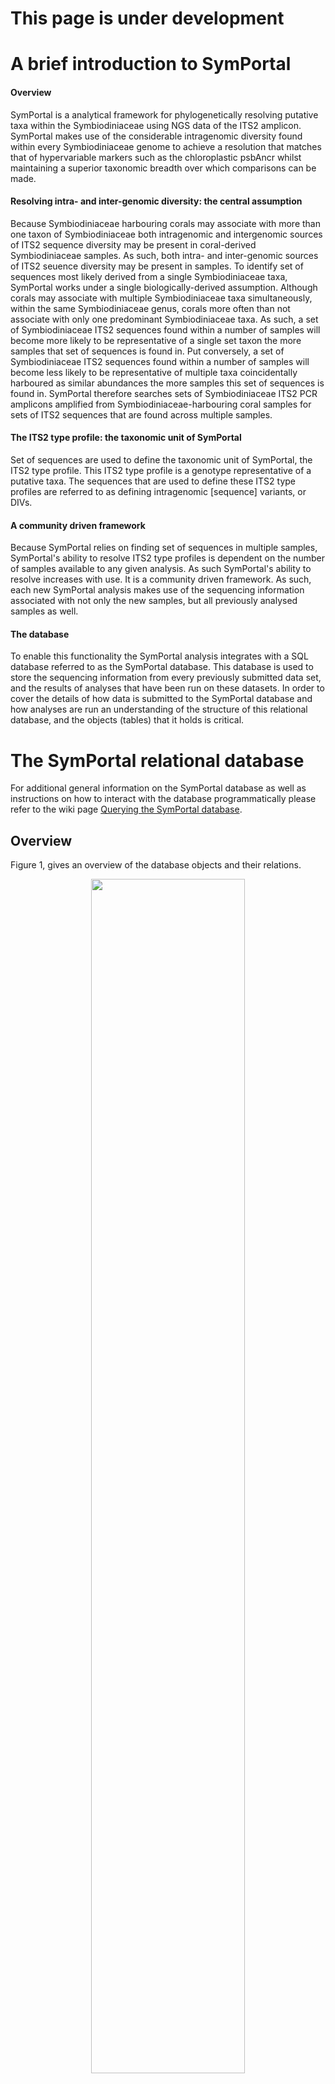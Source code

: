 # This page is under development
# A brief introduction to SymPortal
#### Overview
SymPortal is a analytical framework for phylogenetically resolving putative taxa within the Symbiodiniaceae using NGS data of the ITS2 amplicon. SymPortal makes use of the considerable intragenomic diversity found within every Symbiodiniaceae genome to achieve a resolution that matches that of hypervariable markers such as the chloroplastic psbAncr whilst maintaining a superior taxonomic breadth over which comparisons can be made. 

#### Resolving intra- and inter-genomic diversity: the central assumption
Because Symbiodiniaceae harbouring corals may associate with more than one taxon of Symbiodiniaceae both intragenomic and intergenomic sources of ITS2 sequence diversity may be present in coral-derived Symbiodiniaceae samples. As such, both intra- and inter-genomic sources of ITS2 seuence diversity may be present in samples. To identify set of sequences most likely derived from a single Symbiodiniaceae taxa, SymPortal works under a single biologically-derived assumption. Although corals may associate with multiple Symbiodiniaceae taxa simultaneously, within the same Symbiodiniaceae genus, corals more often than not associate with only one predominant Symbiodiniaceae taxa. As such, a set of Symbiodiniaceae ITS2 sequences found within a number of samples will become more likely to be representative of a single set taxon the more samples that set of sequences is found in. Put conversely, a set of Symbiodiniaceae ITS2 sequences found within a number of samples will become less likely to be representative of multiple taxa coincidentally harboured as similar abundances the more samples this set of sequences is found in. SymPortal therefore searches sets of Symbiodiniaceae ITS2 PCR amplicons amplified from Symbiodiniaceae-harbouring coral samples for sets of ITS2 sequences that are found across multiple samples. 

#### The ITS2 type profile: the taxonomic unit of SymPortal
Set of sequences are used to define the taxonomic unit of SymPortal, the ITS2 type profile. This ITS2 type profile is a genotype representative of a putative taxa. The sequences that are used to define these ITS2 type profiles are referred to as defining intragenomic [sequence] variants, or DIVs.

#### A community driven framework
Because SymPortal relies on finding set of sequences in multiple samples, SymPortal's ability to resolve ITS2 type profiles is dependent on the number of samples available to any given analysis. As such SymPortal's ability to resolve increases with use. It is a community driven framework. As such, each new SymPortal analysis makes use of the sequencing information associated with not only the new samples, but all previously analysed samples as well. 

#### The database
To enable this functionality the SymPortal analysis integrates with a SQL database referred to as the SymPortal database. This database is used to store the sequencing information from every previously submitted data set, and the results of analyses that have been run on these datasets. In order to cover the details of how data is submitted to the SymPortal database and how analyses are run an understanding of the structure of this relational database, and the objects (tables) that it holds is critical.

# The SymPortal relational database
For additional general information on the SymPortal database as well as instructions on how to interact with the database programmatically please refer to the wiki page [Querying the SymPortal database](https://github.com/SymPortal/SymPortal_framework/wiki/Querying-the-SymPortal-database).
## Overview
Figure 1, gives an overview of the database objects and their relations.

<p align="center">
<img src="https://github.com/didillysquat/symportal_wiki_assets/blob/master/db_schematic.svg" width="70%" height="70%">
</p>

**Figure 1.** Schematic representation of the database objects (tables; bold and italicized) and the attributes used to define relations to other objects of the database (plain text associated with objects). Arrows indicate relations between objects. The objects within the database can be separated into two groups, those concerned with submission of data to the SymPortal database (data submission objects), and those associated with performing data analyses (data analysis objects).

All of the database objects have attributes. The full list can be seen in the [models.py](https://github.com/SymPortal/SymPortal_framework/blob/master/dbApp/models.py) file.

All of the database objects are related to at least one other database object. Database objects can be queried according to these relationships. 

## Data submission-based objects
The data submission-based objects are:
* _**data_set**_ - collection of samples usually from the same study. A _**data_set**_ object will generally associate to multiple _**data_set_sample**_ objects, one for every sample of the submitted data set.
* _**data_set_sample**_ - representative of a single sample. A _**data_set_sample**_ must be associated to a _**data_set**_ object and unless it contains 0 Symbiodiniaceae sequences will be associated to multiple _**data_set_sample_sequence**_ objects (one for every distinct sequence of the _**data_set_sample**_). A _**data_set_sample**_ object will also be associated with one _**clade_collection**_ object per clade represented in its collection of _**data_set_sample_sequence**_ objects. However, the summed abundance of the sequence representatives per clade must be greater than 200 for a _**clade_collection**_ object to be created.
* _**clade_collection**_ - collection of sequences of the same clade from a given sample with a summed abundance > 200. A _**clade_collection**_ must be associated to a _**data_set_sample**_ and will be associated to one _**data_set_sample_sequence**_ object for every non-distinct sequence the collection represents. A _**clade_collection**_ object may also be associated to a _**clade_collection_type**_ object if a sub-set of the sequences associated to the _**clade_collection**_ object have been evaluated to be representative of an ITS2 type profile during a SymPortal analysis. A _**clade_collection**_ object will be related to one _**clade_collection_type**_ object per ITS2 type profile identified from the sequences associated to the _**clade_collection**_ and per SymPortal analysis. As such, this object, in conjunction to the clade_collection_type object, link the data submission-based objects to the data analysis-based objects.
* _**data_set_sample_sequence**_ - a distinct ITS2 sequence found in a single sample. E.g. if the C3 sequence is returned from a sample 232 times, one data_set_sample sequence object will exist, rather than 232 separate objects. One data_set_sample_sequence object will exist for every distinct ITS2 sequence for every sample.
* _**reference_sequence**_ - an ITS2 sequence that may be found in multiple samples. The same single _**reference_sequence**_ object will represent both of two different C3 _**data_set_sample_sequence**_ objects each found in a separate sample. For example, if one sample 'A345' and a second sample 'A346' both returned the C3 sequence (abundances of 232 and 16890, respectively for each sample), the will be a _**data_set_sample_sequence**_ object for each of these sequence occurrences. However, each of these _**data_set_sample_sequence**_ objects will associate with the same single _**reference_sequence**_ object.

## Data analysis-based objects
The data analysis-based objects are:
* _**data_analysis**_ - An analysis that was run on a collection of **_data_set_** objects
* _**analysis_type**_ - An ITS2 type profile found in one or more _**clade_collection**_
* _**clade_collection_type**_ - An abstract object used to link the _**analysis_type**_ and _**clade_collection**_ objects. This object therefore represents the link between data submission-based and data analysis-based objects

# Data submission
Before any analyses are performed on samples, these samples must be converted from raw, demultiplexed illumina reads to SymPortal database objects. Once this conversion is complete, this set of objects may be used in multiple SymPortal analyses but will remain unmodified. As such the inputted data/samples can be viewed separately from the analyses that are conducted on them. This section concerns this conversion from raw data to SymPortal database objects.

### Data input format
SymPortal takes sets of demultiplexed, paired fastq.gz files as input with a forward and reverse read file for every sample. This set of submitted files will be represented in the SymPortal database as an instance of a _**data_set**_ object. 

## Sequence quality control.
Quality control (QC) of these paired files is performed on a sample by sample basis rather than working on all sequences of all samples together. Each sample contained within the data_set object is represented in the SymPortal database as a data_set_sample object. Quality control of the sequences contained in each of the samples is performed using [mothur](https://www.mothur.org/), the [blast+ suite of executables](https://blast.ncbi.nlm.nih.gov/Blast.cgi?CMD=Web&PAGE_TYPE=BlastDocs&DOC_TYPE=Download) and [minimum entropy decomposition](http://merenlab.org/software/med/) (MED). 

### mothur QC
The following steps are taken during the mothur-based processing:
* contiguous sequences are generated (make.contigs); 
* sequences are screened with maximum ambiguities allowed set to 0 and maximum homopolymer set to 5;
* sequences are ‘uniqued’ (distinct sequences identified); 
* singletons and doublets are removed;
* amplicons are _in silico_ PCRed using the SymVar primer pair (Hume, et al. 2018) allowing 2 forward differences and 2 reverse differences to the primers; 
* sequence direction is assessed and sequences are reverse complimented as necessary.

### blastn
#### Primary screening
The blastn programme from the blast+ suite of executables is used to identify sequence as Symbiodiniaceae or non-Symbiodiniaceae. On a sample by sample basis every sequence of the sample is run against the [symClade.fa](https://github.com/SymPortal/SymPortal_framework/blob/master/symbiodiniumDB/symClade.fa)-based blast database. 

If a sequence has an identity greater than 80% and a coverage greater than 95% to any sequence in the reference database, it is assumed to be Symbiodiniaceae in origin. 

#### Secondary screening (remote SymPortal only)
Sequences that fall below either of these thresholds are put into a bin for further taxonomic identification (this only happens on the remote instance of the SymPortal framework as access to the entire NCBI ‘nt’ database is required; as are the computational resources required to load the ‘nt’ database into memory). 

In this process, the binned sequences are run against the [NCBI’s ‘nt’ database](ftp://ftp.ncbi.nlm.nih.gov/blast/db/). The 10 closest matches are identified. If 4 or more of the matches are taxonomically annotated as either Symbiodinium or Symbiodiniaceae, the percentage coverage is above 95%, and the percentage identity match is above 60%, then this sequence is considered Symbiodiniaceae in origin (sequences must also be between 184 and 310bp in length; more below).

Importantly, all sequences identified as Symbiodiniaceae in origin at this stage are added to [the symClade.fa fasta](https://github.com/SymPortal/SymPortal_framework/blob/master/symbiodiniumDB/symClade.fa) and the related database objects are remade. The screening of the sequences is then repeated iteratively until no new Symbiodiniaceae sequences are found. Sequences deemed to be Symbiodiniaceae in origin are carried forwards in the analysis. Those sequences deemed to be non-Symbiodiniaceae in origin are written to disk (in the directory of the paired fastq.gz files) for access by the user.

### Size screening
After taxonomic screening Symbiodiniaceae sequences are size screened. This is done with hard cut-offs that were determined empirically as 50 bp +- the average size of the smallest and largest clades (clade A 234 bp, cladeB 266). These cutoffs are max=310, min=184. At this stage, the Symbiodiniaceae sequences are written to disk separated by taxonomic clade (A-I) in preparation for MED analysis.

### MED decomposition
A [MED decomposition is run](https://www.nature.com/articles/ismej2014195) using a dynamic M value set as the largest of 4 or 0.004 * the number of sequences being decomposed. MED nodes are read in from the analysis output and are eventually used to create the _**data_set_sample_sequence**_ and _**reference_sequence**_ objects of the database. However, before we take a closer look at these two objects we must first take a closer look at the _**clade_collection**_ object.

### An introduction to the _**clade_collection**_, _**data_set_sample_sequence**_ and _**reference_sequence**_ objects
Broadly speaking, in the field of Symbiodiniaceae taxonomy (specifically Symbiodiniaceae phylogenetics) all Symbiodiniaceae taxa defined using the ITS2 marker are resolved at, or below, the clade level. Therefore, no Symbiodiniaceae taxa defined with the ITS2 markers may contain intragenomic variants from multiple clades (although multiple Symbiodiniaceae taxa from different clades may reside in a single host). As such, SymPortal subdivides the ITS2 amplicon sequences found in every sample into clade groupings. SymPortal will only attempt to discover ITS2 type profiles (the taxonomic unit of resolution outputted from SymPortal analyses) from any such sample's clade grouping if it contains more than 200 sequences. Any cut-off lower than this may lead to an inability to detect defining intragenomic variants due to insufficient sequencing depth rather than true biological absence . Each collection of these clade grouped sequences from a given sample is represented in the SymPortal database as a _**clade_collection**_. Given that an analysis will not attempt to search a clade group where the total abundance of the constituent sequences is not above 200, per sample, _**clade_collection**_ objects will only be made for clade-separated groups of sequences above this threshold. E.g. if a sample contains 1980 clade C sequences, 42192 clade D sequences and 124 clade A sequences, it will have a _**clade_collection**_ object for each of the clade C and clade D sequences but there will not be a _**clade_collection**_ object representing the clade A sequences. The sample, will contain two clade collections, despite harbouring representative sequences from three of the Symbiodiniaceae clades.

An instance of a _**clade_collection**_ will contain a number of ITS2 amplicon sequences. To reduce information redundancy, multiple occurrences of the same sequence associated with a _**clade_collection**_ are stored in a single object. For example, 100 C3 sequences found in a _**clade_collection**_ will be represented as a single sequence instance found 100 times rather than 100 sequence instances. As well as being found multiple times within the same sample, sequences will be found in common between many different samples. For example, the previously mentioned C3 sequence is found globally. To minimise information redundancy, information specific to an instance of a sequence, e.g. which _**clade_collection**_ it was found in and at what abundance it was found at, is stored separately from the sequence information e.g. the nucleotide sequence, the clade, and the sequence name. The _**clade_collection**_-specific object is the _**data_set_sample_sequence**_ whilst the general sequence information is the _**reference_sequence**_ object. This concept is illustrated in figure 2.

<p align="center">
<img src="https://github.com/didillysquat/symportal_wiki_assets/blob/master/sequenceNaming_noCC.svg" width="50%" height="50%">
</p>

**Figure 2.** Schematic representation of the relationship between the _**data_set_sample**_, _**clade_collection**_, _**data_set_sample_sequence**_ and _**reference_sequence**_ objects within the context of minimising redundancy when storing sequence information.

### Naming of ITS2 sequences
Due to the massive diversity of ITS2 sequences that have already been submitted to the SymPortal database, not all sequences are given names. Only those sequences that are used in the definition of ITS2 type profiles (i.e. DIVs) are named. This naming process currently only happens in the remote version SymPortal to prevent disagreement with novel sequences named by local instance. Given that only those sequences that are used to define ITS2 type profiles are named, the naming process doesn't happen during data submission but rather at the end of a data analysis. This is due to the fact that it is impossible to know whether any novel sequences encountered (those sequences not already in the SymPortal database) during data submission will be used to define ITS2 type profiles before a data analysis has been run. However, during data submission, each of the MED nodes output from the MED analysis are checked against the current reference_sequence objects held in the SymPortal database. If the MED node sequences already match one of sequences of an existing reference_sequence, the data_set_sample_sequence generated from this MED node will be associated to this reference_sequence. Importantly, when looking for matches to the output MED nodes, subsetting is taken into account. For example, if a MED node sequence is AGGATGCA and there is a _**reference_sequence**_ object with a sequence sequence of GGATGCA then these will be considered a match, and the _**data_set_sample_sequence**_ generated will be associated to the _**reference_sequence**_ with the GGATGCA sequence. If there is no match for a given MED node sequence, a new _**reference_sequence**_ object is created. This _**reference_sequence**_ will not have a name. Unnamed _**reference_sequence**_ objects are referred to by their unique identifier (UID).

### Data submission conclusion and output
Once MED nodes have been used to generate the _**data_set_sample_sequence**_ objects, that are in turn associated to the _**reference_sequence**_, _**clade_collection**_, and _**data_set_sample**_ objects, that are all associated to a single _**data_set**_ object, data submission is complete.

# Data analysis
## Overview
A SymPortal data analysis is the process in which ITS2 type profiles are predicted for a selection of _**data_set**_ objects and their associated samples and sequences. A SymPortal data analysis can be divided into two phases: ITS2 type profile discovery and ITS2 type profile assignment. 

Briefly, in the discovery phase, sets of sequences found in samples are searched for in all other samples to identify sets of sequences as large as possible that are found in common between as many samples as possible. Sets of sequences that are shared between a number of samples greater than a set minimum threshold are used to define ITS2 type profiles. That is, for each set of sequences, each sequence becomes a DIV for the ITS2 type profile being defined. Also the maximum and minimum relative abundances of each DIV (across all of the samples in which the set of sequences in question was found) is assigned to the ITS2 type profile and used for identifying the ITS2 type profile in the ITS2 type profile assignment phase.

In the assignment phase, every _**clade_collection**_ (every sample) is searched to see whether the DIVs of the ITS2 type profiles identified in the discovery phase can be found, and if so, whether the relative abundances at which these DIVs are found are within the defining relative abundances of the ITS2 type profile in question. A more detailed description of the discovery and the assignment phases are given below.

## ITS2 type profile discovery
The purpose of ITS2 type profile discovery is to find a set of sequences from the submitted _**data_set_sample**_-associated _**clade_collection**_ objects where each set of sequences is as large as possible whilst still maintaining the minimum level of support (number of _**clade_collection**_ objects the set of sequences is found in). Support is quantified as the number of _**clade_collection**_ objects in which the set of sequences is found. Currently a set of sequences must be found in at least 4 **_clade_collection_** objects to be considered supported and therefore go on to be used to define an ITS2 type profile. Each _**clade_collection**_ can only count towards the support of one ITS2 type profile. An easy way to think about this is that a putative ITS2 type profile is assigned to a _**clade_collection**_ in type discovery.

### Creation of initial profiles for testing
For each _**clade_collection**_ in the analysis, an initial profile is identified, which will then be tested to see if it is supported, i.e. found in other _**clade_collection**_ objects. Not all sequences in a _**clade_collection**_ are used to create this initial profile rather, only sequences found at a relative abundance above 3% are considered (relative to the total number of sequences in the _**clade_collection**_). This 3% cutoff is referred to as the withinCladeCutoff. The 3% value of the withinCladeCutoff has been empirically determined. Higher values begin to limit resolving power. Lower values quickly increase the number of sequences included in the initial type profiles. This increases computational effort considerably, reduces the probability of finding profiles in common between samples, and increases the probability of non-discovery of DIVs due to sequencing depth artefacts rather than true biological absence.

### Searching for supported type profiles
The above process generates a list of initial type profiles, one for each _**clade_collection**_. For each putative type profile the number of _**clade_collection**_ it was found in and the most abundant sequence of each _**clade_collection**_ it was found in (referred to as the majority sequence or majSeq) are kept track of. Two initial profiles are considered identical if they contain the same set of DIVs, i.e. the abundance of DIVs is not taken into account at this point.

Searching for support for the above list of initial profiles is done clade by clade, i.e. supported types from clade A are determined first, then clade B etc. You might imagine that determining support for the list of profiles above is simple and would follow the following logic: for every putative type profile found, see how many _**clade_collection**_ it was found in, if enough, consider this type profile supported. However, a large number of initial profiles will not gain support from this method alone, let’s call these profiles ‘unsupported’. SymPortal works with these ‘unsupported’ profiles by evaluating permutations of shorter subsets of the profiles’ sequences (essentially collapsing them) until additional support is found. See section [A.1 Determining supported profiles](#A1-determining-supported-profiles) for further detail.

Once a list of supported profiles has been generated, these profiles are represented by _**analysis_type**_ objects in the database.

Each _**analysis_type**_ has a name that is made up of the defining intragenomic variants. How each of these DIVs is named will be covered later, but the format of the _**analysis_type**_ name will be explained here. The DIVs in a _**analysis_type**_ name are listed in order of total abundance across all the _**clade_collection**_ objects the _**analysis_type**_ was found in. For example, a typical _**analysis_type**_ name might look like, C3-C3a-C3cc, where C3 is the most abundant sequence found and C3cc the least. In this example, C3 was the most abundant sequence (majSeq) of the three DIVs in each of the _**clade_collection**_ objects the _**analysis_type**_ was found in. In some cases, the most abundant DIV of a type might vary from _**clade_collection**_ to _**clade_collection**_. For example, let’s examine the _**analysis_type**_ C3/C3c-C3cc. This _**analysis_type**_ was found in 10 _**clade_collection**_ objects. In 7 of the _**clade_collection**_ objects, C3 was the most abundant sequence (majSeq) of the three DIVs. However, in 3 of the _**clade_collection**_ objects, C3c was the most abundant. This so-called co-dominance is denoted by the ‘/’. Co-dominant DIVs are always listed in the order of the number of _**clade_collection**_ objects they are the majSeq in. After the co-dominant sequences have been listed in a name, the other DIVs are listed in order of total abundance as described in the first naming example.

### Artefact resolutions caused by the withinCladeCutoff
As discussed [above](#creation-of-initial-profiles-for-testing), implementing a withinCladeCutoff has many benefits however, it can also introduce resolution artefacts (the presence or absence of ITS2 type profiles caused solely by the use of the withinCladeCutoff). These artefacts may happen either during [ITS2 type profile discovery](#ITS2-type-profile-discovery) or [ITS2 type profile assignment](#ITS2-type-profile-assignment). SymPortal implements logic specifically designed to mitigate these artefact resolutions at two points: directly after the ITS2 type profile discovery phase and during ITS2 type profile assignment. For further detail, please see [A.2 Mitigating withinCladeCutoff artefact resolutions](#A2-mitigating-withincladecutoff-artefact-resolutions).


# Appendix
## A.1 Determining supported profiles
back to [searching for supported type profiles](#searching-for-supported-type-profiles)
Initial profiles are processed in order of length (the number of sequences they contain). Each unique profile is firstly checked to see how many _**clade_collection**_ objects it was found in. If it was found in >=4 _**clade_collection**_ objects, it is deemed supported. It is added to a list of supported profiles, each of which will become an instance of an _**analysis_type**_ (ITS2 type profile). If for all of the clade_collections in the analysis, all profiles of this length (n) are supported then the process continues with the next smallest profile (n-1).

> e.g. if initial profile C3-C3ab-C1c-C1cc-C3dv is found in 6 clade_collection objects, this profile will become an analysis_type.

However, if there are profiles of length n, that have not been identified in a sufficient number of _**clade_collection**_ objects, profile collapse begins. Firstly, profiles of length n-1, where n is the current length of profile we are assessing, are tested to see if they contain the same sequences as the profiles of length n. If they do, and the majority sequences (most abundant sequence of the _**clade_collection**_ object) of the length n profiles are found in the n-1 profiles, the n profile is collapsed to the n-1 profile. _**clade_collection**_ objects associated with the the length n profiles are transferred to the n-1 profile. Essentially the length n profiles ceases to exist. 

> e.g. if initial profiles C3-C3ab-C1c-C1cc-C3fg (found in 2 _**clade_collection**_ objects) and C3-C3ab-C1c-C1cc (found in 1 _**clade_collection**_ object) exist, the first profile, will be collapsed into the second.   C3‑C3ab-C1c-C1cc-C3fg will cease to exist and C3-C3ab-C1c-C1cc will now be associated to 3 clade_collection objects.

If after this process there are still length n profiles remaining that have not been associated to n-1 profiles, SymPortal will attempt to collapse these n length profiles into novel n-1 length profiles that can be derived from the subsets of the length n profiles themselves (the subset collapsed to must contain the majority sequence of the initial length n profile; the novel subsets must be found in at least two of the uncollapse length n profiles).

> e.g. if the following length n initial profiles exist (number of _**clade_collection**_ objects found in shown in parentheses) that have not been associated with any other n-1 profiles yet:
> * C3-C3ab-C1c-C1cd-C3fg (1),  
> * C3-C3ab-C1c-C1cg-C3fg (2),
> * C3-C3ab-C1c-C1p-C3fg (1),
> * C3-C3ab-C1c-C1f-C3fg (1)
> All four initial profiles will be collapsed to the novel n-1 length profile C3-C3ab-C1c-C3fg. Incidentally, this profile will be supported (by 5 _**clade_collection**_ objects) and will eventually become an _**analysis_type**_.

If all profiles of length n have been collapsed to n-1 length profiles the entire profile support process restarts with the next smallest profiles. If there are profiles remaining that were unable to be collapsed, these profiles remain and are reconsidered in the next iteration where they will be attempted to be collapsed to profiles that are n-2 in length. This entire process continues until n=2. Profiles of length 2 and profiles that have not been able to be collapsed of length > 2 will be collapsed to their majority sequence.

> e.g. if profiles:
> * C8-C9-C8b-C8dc-C8sc (2)
> * C8-C6 (1)
> have not been collapsed, the profile C8 will eventually become an analysis_type.

back to [searching for supported type profiles](#searching-for-supported-type-profiles)

## A.2 Mitigating _withinCladeCutoff_ artefact resolutions
back to [Artefact resolutions caused by the _withinCladeCutoff_](#artefact-resolutions-caused-by-the-withincladecutoff)

Artefacts resolutions due to the _withinCladeCutoff_ may occur either in ITS2 type profile assignment or during ITS2 type profile discovery. To introduce the theory behind the generation of artefact ITS2 type profiles we will first discuss the ITS2 type profile assignment cases. 

### Artefacts during the ITS2 type profile assignments phase
Consider an ITS2 type profile of C3a-C3ab-C3ac-C3d. Let’s consider that this type profile has been found in 6 corals, and that we know the true relative abundances of each of the DIVs in these corals, by some means other than SymPortal. In all of the corals each of the DIVs has a relative abundance above 5% (i.e. 2% clear of the required 3% _withinCladeCutoff_), except for the C3d DIV. Its relative abundances are 0.06, 0.05, 0.04, 0.038, 0.028, 0.025. In this instance, the relative abundances of the DIV spans the 0.03 (3%) _withinCladeCutoff_. 

Following the type profile discovery logic, C3a-C3ab-C3ac-C3d is a supported profile and thus becomes a _**analysis_type**_ object. However, in our above example, 2 out of the 6 coral samples will not have gone towards supporting this _**analysis_type**_ due to their C3d sequence relative abundances being below the 0.03 threshold. In type profile assignment (see section XXX) typeProfiles are found in a _**clade_collection**_ object only if the DIVs of the _**analysis_type**_ are present, and at relative abundances within the range of those found in the initial supporting _**clade_collection**_ objects. For example, the C3a-C3ab-C3ac-C3d was created, and was supported by four _**clade_collection**_ objects where the C3d DIV relative abundances were 0.06, 0.05, 0.04, 0.038. Therefore, in type profile assignment, as well as meeting all other requirements, a _**clade_collection**_ must contain the C3d DIV at a relative abundance of between 0.038 and 0.06. As such the _**clade_collection**_ objects that contained this DIV at 0.028 and 0.025 will not be assigned this _**analysis_type**_. 

The purpose of the _withinCladeCutoff_ is to identify which sequences (e.g. C3, C3ab, C3ac, C3d) become DIVs for ITS2 type profiles, and not to affect which instances of sequences (e.g. a C3d at 0.038 or 0.028) are included. Such exclusion cases thus represent an artefact. To prevent such artefacts, the lower relative abundance limits are lowered to 0.005 (0.5%) for any DIV that has been found at below 0.05 (5%) and is therefore likely symptomatic of there being further DIVs below the 3% cutoff that would otherwise be excluded. Any DIV that has instances below the 5% relative abundance is referred to as an ‘unlocked’ DIV. 

To continue our example, considering specifically the C3d DIV of the ITS2 profile C3a-C3ab-C3ac-C3d, the relative abundance of this DIV in the four supporting _**clade_collection**_ objects was 0.06, 0.05, 0.04, 0.038. Because at least one of these is at or below 0.05, a lowered relative abundance limit of 0.005 is used for the C3d DIV; it is unlocked. 

The maximum and minimum allowable abundance at which each _**analysis_type**_ object's DIVs must be found at in order for that _**analysis_type**_ to be found in a given _**clade_collection**_ is defined in the ITS2 type profile discovery phase. These maximum and minimum abundances are defined according to relative abundances of the DIV's in the _**clade_collection**_ objects the DIVs were found in during the ITS2 type profile discovery phase  (XXX see section 3.1.3 Type profile assignment – Logic). Therefore, after initial supported types have been discovered, each _**clade_collection**_ object from the analysis is checked against each _**analysis_type**_ again, this time allowing DIV _withinCladeCutoffs_ of 0.005 for DIVs that have been ‘unlocked’. In this way, some initial types will gain _**clade_collection**_ support, whilst others may lose support. The support of some types will remain unchanged.

To complete our example, the _**clade_collection**_ objects that contained the C3d DIV at 0.028 and 0.025 would not have originally supported the C3a-C3ab-C3ac-C3d _**analysis_type**_. However, after the checking of all _**clade_collection**_ objects against each **_analysis_type_** again, taking into account the unlocked DIVs’ lower _withinCladeCutoffs_, these _**clade_collection**_ objects would move from supporting whichever _**analysis_type**_ they had been associated with to the C3a-C3ab-C3ac-C3d _**analysis_type**_. The unlocked DIVs and associated 0.005 cut-off are also used in type profile assignment. The corals that contained the C3d DIV at 0.028 and 0.025 will therefore have this type assigned to them.

### Artefacts during the ITS2 type profile discovery phase
As well as creating artefacts at the ITS2 type profile assignment phase, the _withinCladeCutoff_ can also cause artefacts in ITS2 type discovery. In a small number of cases, two _**analysis_type**_ objects will be created to represent sequence sets that would best be represented by a single _**analysis_type**_ due to DIVs occurring across the _withinCladeCutoff_ boundary. 

For example, types D1-D17-D6-D17b and D1-D17-D6-D2 may exist. In the _**clade_collection**_ object initially supporting the D17b profile the D2 DIV may exist at > 0.03 in some _**clade_collection**_ objects and at abundances <0.03 and > 0.005 in all other _**clade_collection**_ objects. Equally, in the D2 profile the D17b DIV may exist at > 0.03 in some _**clade_collection**_ objects and at abundances <0.03 and > 0.005 in all other _**clade_collection**_ objects. See example below.


<p align="center">
<img src="https://github.com/didillysquat/symportal_wiki_assets/blob/master/typeDiscoArtefact.svg" width="80%" height="80%">
</p>

Without correction for the effects of the _withinCladeCutoff_, these _**clade_collection**_ objects will be represented as the two ITS2 type profiles shown above (in the scenario where fewer than 4 of the supporting _**clade_collection**_ objects contain both the D17b and D2 DIV > 0.03). Again, the _withinCladeCutoff_ is affecting which instances of sequences rather than just which sequences, are being incorporated into an ITS2 type profile and thus creating an artefact. In this scenario, the super-profile of D1-D17-D6-D2-D17b would be a better match. To mitigate this artefact, closely related types are compared in a pairwise manner to see whether their combined _**clade_collection**_ objects would be better represented by their super-type (combination of DIVs). In this comparison any unlocked DIVs are only required to be found at a relative abundance of 0.005 (0.5%) in the supporting _**clade_collection**_ objects. If the super-type is found to be a better match, for a subset of the _**clade_collection**_ objects (>= 4 cladeCollections for support) a new _**analysis_type**_ is created and _**clade_collection**_ support is redistributed. If the original _**analysis_type**_ objects being compared no longer have the required support, due to their supporting _**clade_collection**_ objects now supporting the new super-type, they are deleted, else, they remain. Any _**clade_collection**_ object(s) that are not associated with the new super-type, but were associated to one of the original _**analysis_type**_ objects that no longer has support, are re-associated to an existing or new analysis_type.
Mitigation of _withinCladeCutoff_ artefacts is conducted directly after the ITS2 type discovery phase. The lowering of the lower abundance limits for unlocked DIVs is implemented in ITS2 type profile assignment phase.

back to [Artefact resolutions caused by the _withinCladeCutoff_](#artefact-resolutions-caused-by-the-withincladecutoff)







